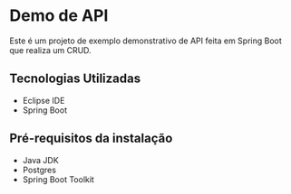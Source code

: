 # Demo de API 
Este é um projeto de exemplo demonstrativo de API feita em Spring Boot que realiza um CRUD.

## Tecnologias Utilizadas
- Eclipse IDE
- Spring Boot

## Pré-requisitos da instalação
- Java JDK
- Postgres
- Spring Boot Toolkit